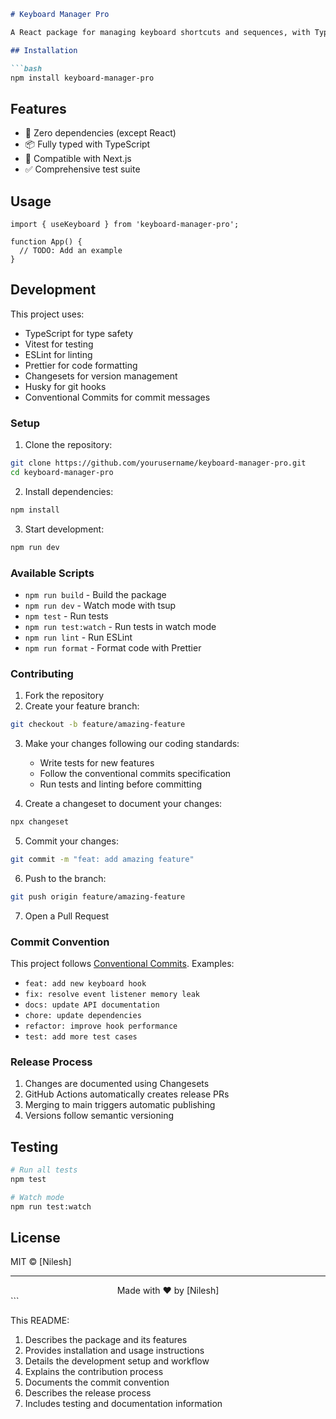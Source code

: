 ````markdown:README.md
# Keyboard Manager Pro

A React package for managing keyboard shortcuts and sequences, with TypeScript support and Next.js compatibility.

## Installation

```bash
npm install keyboard-manager-pro
````

## Features

- 🎯 Zero dependencies (except React)
- 📦 Fully typed with TypeScript
- 🔄 Compatible with Next.js
- ✅ Comprehensive test suite

## Usage

```tsx
import { useKeyboard } from 'keyboard-manager-pro';

function App() {
  // TODO: Add an example
}
```

## Development

This project uses:

- TypeScript for type safety
- Vitest for testing
- ESLint for linting
- Prettier for code formatting
- Changesets for version management
- Husky for git hooks
- Conventional Commits for commit messages

### Setup

1. Clone the repository:

```bash
git clone https://github.com/yourusername/keyboard-manager-pro.git
cd keyboard-manager-pro
```

2. Install dependencies:

```bash
npm install
```

3. Start development:

```bash
npm run dev
```

### Available Scripts

- `npm run build` - Build the package
- `npm run dev` - Watch mode with tsup
- `npm test` - Run tests
- `npm run test:watch` - Run tests in watch mode
- `npm run lint` - Run ESLint
- `npm run format` - Format code with Prettier

### Contributing

1. Fork the repository
2. Create your feature branch:

```bash
git checkout -b feature/amazing-feature
```

3. Make your changes following our coding standards:

   - Write tests for new features
   - Follow the conventional commits specification
   - Run tests and linting before committing

4. Create a changeset to document your changes:

```bash
npx changeset
```

5. Commit your changes:

```bash
git commit -m "feat: add amazing feature"
```

6. Push to the branch:

```bash
git push origin feature/amazing-feature
```

7. Open a Pull Request

### Commit Convention

This project follows [Conventional Commits](https://www.conventionalcommits.org/). Examples:

- `feat: add new keyboard hook`
- `fix: resolve event listener memory leak`
- `docs: update API documentation`
- `chore: update dependencies`
- `refactor: improve hook performance`
- `test: add more test cases`

### Release Process

1. Changes are documented using Changesets
2. GitHub Actions automatically creates release PRs
3. Merging to main triggers automatic publishing
4. Versions follow semantic versioning

## Testing

```bash
# Run all tests
npm test

# Watch mode
npm run test:watch
```

## License

MIT © [Nilesh]

---

<div align="center">
Made with ❤️ by [Nilesh]
</div>
```

This README:

1. Describes the package and its features
2. Provides installation and usage instructions
3. Details the development setup and workflow
4. Explains the contribution process
5. Documents the commit convention
6. Describes the release process
7. Includes testing and documentation information
